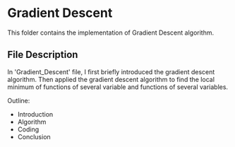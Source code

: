 # Gradient Descent

This folder contains the implementation of Gradient Descent algorithm.

## File Description

In 'Gradient_Descent' file, I first briefly introduced the gradient descent algorithm. Then applied the gradient descent algorithm to find the local minimum of functions of several variable and functions of several variables.

Outline:

- Introduction
- Algorithm
- Coding
- Conclusion
